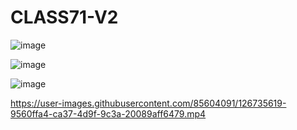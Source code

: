 


# CLASS71-V2
![image](https://user-images.githubusercontent.com/85604091/126735426-f3206fed-b08e-45ba-844e-f3dae57360c1.png)

![image](https://user-images.githubusercontent.com/85604091/126735456-54dea3c8-f395-49a8-9031-1b7e27d9cf35.png)

![image](https://user-images.githubusercontent.com/85604091/126735495-dea8c1d8-9f43-495f-912c-ecc4d8c53fde.png)


https://user-images.githubusercontent.com/85604091/126735619-9560ffa4-ca37-4d9f-9c3a-20089aff6479.mp4
